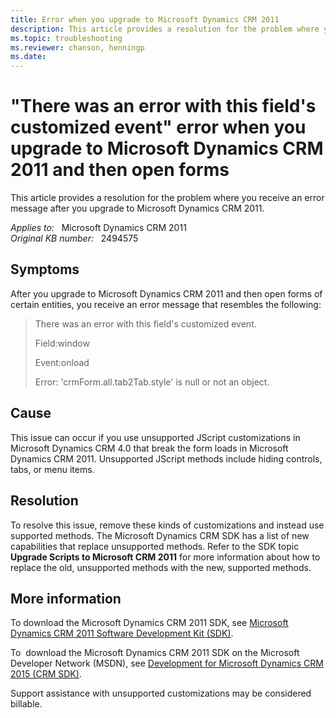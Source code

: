 ```yaml
---
title: Error when you upgrade to Microsoft Dynamics CRM 2011
description: This article provides a resolution for the problem where you receive an error message after you upgrade to Microsoft Dynamics CRM 2011.
ms.topic: troubleshooting
ms.reviewer: chanson, henningp
ms.date: 
---
```

# "There was an error with this field's customized event" error when you upgrade to Microsoft Dynamics CRM 2011 and then open forms

This article provides a resolution for the problem where you receive an error message after you upgrade to Microsoft Dynamics CRM 2011.

_Applies to:_ &nbsp; Microsoft Dynamics CRM 2011  
_Original KB number:_ &nbsp; 2494575

## Symptoms

After you upgrade to Microsoft Dynamics CRM 2011 and then open forms of certain entities, you receive an error message that resembles the following:

> There was an error with this field's customized event.
>
> Field:window
>
> Event:onload
>
> Error: 'crmForm.all.tab2Tab.style' is null or not an object.

## Cause

This issue can occur if you use unsupported JScript customizations in Microsoft Dynamics CRM 4.0 that break the form loads in Microsoft Dynamics CRM 2011. Unsupported JScript methods include hiding controls, tabs, or menu items.

## Resolution

To resolve this issue, remove these kinds of customizations and instead use supported methods. The Microsoft Dynamics CRM SDK has a list of new capabilities that replace unsupported methods. Refer to the SDK topic **Upgrade Scripts to Microsoft CRM 2011** for more information about how to replace the old, unsupported methods with the new, supported methods.

## More information

To download the Microsoft Dynamics CRM 2011 SDK, see [Microsoft Dynamics CRM 2011 Software Development Kit (SDK)](https://www.microsoft.com/download/details.aspx?id=24004).

To  download the Microsoft Dynamics CRM 2011 SDK on the Microsoft Developer Network (MSDN), see [Development for Microsoft Dynamics CRM 2015 (CRM SDK)](/previous-versions/dynamicscrm-2015/developers-guide/gg309408(v=crm.7)).

Support assistance with unsupported customizations may be considered billable.
